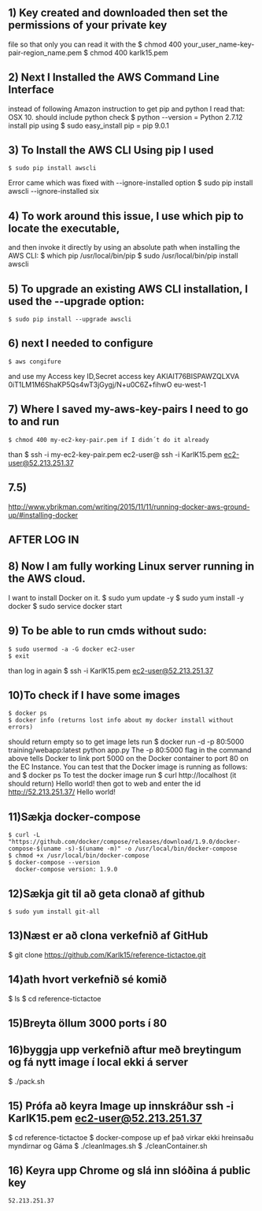 
## 1) Key created and downloaded then set the permissions of your private key
   file so that only you can read it with the
   $ chmod 400 your_user_name-key-pair-region_name.pem
   $ chmod 400 karlk15.pem

## 2) Next I Installed the AWS Command Line Interface
   instead of following Amazon instruction to get pip and python
   I read that:
   OSX 10. should include python check
    $ python --version = Python 2.7.12
   install pip using
    $ sudo easy_install pip = pip 9.0.1

## 3) To Install the AWS CLI Using pip I used
    $ sudo pip install awscli
   Error came which was fixed with --ignore-installed option
    $ sudo pip install awscli --ignore-installed six

## 4) To work around this issue,  I use which pip to locate the executable,
   and then invoke it directly by using an absolute path when installing
   the AWS CLI:
    $ which pip
      /usr/local/bin/pip
    $ sudo /usr/local/bin/pip install awscli

## 5) To upgrade an existing AWS CLI installation, I used the --upgrade option:
    $ sudo pip install --upgrade awscli

## 6) next I needed to configure
    $ aws congifure
   and use my Access key ID,Secret access key
      AKIAIT76BISPAWZQLXVA
      0iT1LM1M6ShaKP5Qs4wT3jGygj/N+u0C6Z+fihwO
      eu-west-1

## 7) Where I saved my-aws-key-pairs I need to go to and run
    $ chmod 400 my-ec2-key-pair.pem if I didn´t do it already
   than
    $ ssh -i my-ec2-key-pair.pem ec2-user@<EC2-INSTANCE-PUBLIC-IP-ADDRESS>
      ssh -i KarlK15.pem ec2-user@52.213.251.37

## 7.5)
   http://www.ybrikman.com/writing/2015/11/11/running-docker-aws-ground-up/#installing-docker

## AFTER LOG IN
## 8) Now I am fully working Linux server running in the AWS cloud.
   I want to install Docker on it.
    $ sudo yum update -y
    $ sudo yum install -y docker
    $ sudo service docker start

## 9) To be able to run cmds without sudo:
    $ sudo usermod -a -G docker ec2-user
    $ exit
   than log in again
    $ ssh -i KarlK15.pem ec2-user@52.213.251.37

## 10)To check if I have some images
    $ docker ps
    $ docker info (returns lost info about my docker install without errors)
   should return empty so to get image lets run
    $ docker run -d -p 80:5000 training/webapp:latest python app.py
   The -p 80:5000 flag in the command above tells Docker to link port 5000 on the
   Docker container to port 80 on the EC Instance.
   You can test that the Docker image is running as follows: and
    $ docker ps
   To test the docker image run
    $ curl http://localhost (it should return)
      Hello world!
    then got to web and enter the id http://52.213.251.37/
      Hello world!
## 11)Sækja docker-compose
    $ curl -L "https://github.com/docker/compose/releases/download/1.9.0/docker-compose-$(uname -s)-$(uname -m)" -o /usr/local/bin/docker-compose
    $ chmod +x /usr/local/bin/docker-compose
    $ docker-compose --version
      docker-compose version: 1.9.0
## 12)Sækja git til að geta clonað af github
    $ sudo yum install git-all

## 13)Næst er að clona verkefnið af GitHub
   $ git clone https://github.com/Karlk15/reference-tictactoe.git

## 14)ath hvort verkefnið sé komið
   $ ls
   $ cd reference-tictactoe

## 15)Breyta öllum 3000 ports í 80

## 16)byggja upp verkefnið aftur með breytingum og fá nytt image í local ekki á server
   $ ./pack.sh

## 15) Prófa að keyra Image up innskráður ssh -i KarlK15.pem ec2-user@52.213.251.37
   $ cd reference-tictactoe
   $ docker-compose up
   ef það virkar ekki hreinsaðu myndirnar og Gáma
   $ ./cleanImages.sh
   $ ./cleanContainer.sh

## 16) Keyra upp Chrome og slá inn slóðina á public key
    52.213.251.37
